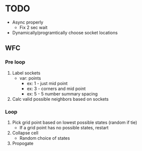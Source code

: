 # TODO

- Async properly
	- Fix 2 sec wait
- Dynamically/programtically choose socket locations

## WFC

### Pre loop

1. Label sockets
	- var: points
		- ex: 1 - just mid point
		- ex: 3 - corners and mid point
		- ex: 5 - 5 number summary spacing
2. Calc valid possible neighbors based on sockets

### Loop

1. Pick grid point based on lowest possible states (random if tie)
	- If a grid point has no possible states, restart
2. Collapse cell
	- Random choice of states
3. Propogate
